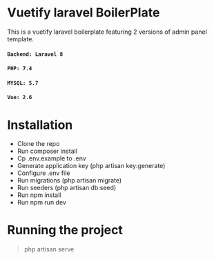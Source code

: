 # Vuetify laravel BoilerPlate

This is a vuetify laravel boilerplate featuring 2 versions of admin panel template.

#### `Backend: Laravel 8`

#### `PHP: 7.4`

#### `MYSQL: 5.7`

#### `Vue: 2.6`

# Installation

-   Clone the repo
-   Run composer install
-   Cp .env.example to .env
-   Generate application key (php artisan key:generate)
-   Configure .env file
-   Run migrations (php artisan migrate)
-   Run seeders (php artisan db:seed)
-   Run npm install
-   Run npm run dev

# Running the project

> php artisan serve
> <br>
